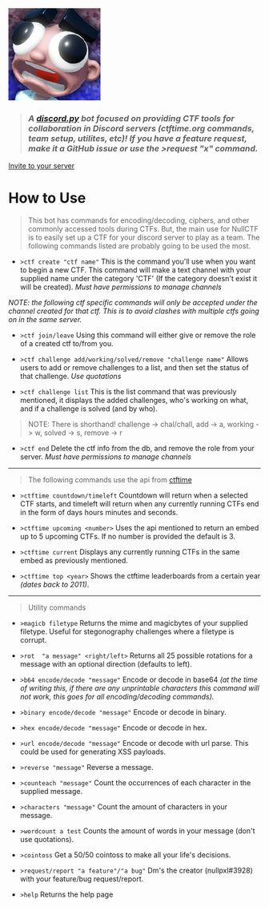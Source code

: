 <img src="werewolf.jpg"/>

>### *A [discord.py](http://discordpy.readthedocs.io/en/latest/) bot focused on providing CTF tools for collaboration in Discord servers (ctftime.org commands, team setup, utilites, etc)!  If you have a feature request, make it a GitHub issue or use the >request "x" command.*

[Invite to your server](https://discordapp.com/api/oauth2/authorize?client_id=688958016447447057&permissions=2100817008&scope=bot)


#  How to Use
>This bot has commands for encoding/decoding, ciphers, and other commonly accessed tools during CTFs.  But, the main use for NullCTF is to easily set up a CTF for your discord server to play as a team.  The following commands listed are probably going to be used the most.

* `>ctf create "ctf name"`  This is the command you'll use when you want to begin a new CTF.  This command will make a text channel with your supplied name under the category 'CTF' (If the category doesn't exist it will be created).  *Must have permissions to manage channels*

*NOTE: the following ctf specific commands will only be accepted under the channel created for that ctf.  This is to avoid clashes with multiple ctfs going on in the same server.*

 * `>ctf join/leave` Using this command will either give or remove the role of a created ctf to/from you.

 
 * `>ctf challenge add/working/solved/remove "challenge name"` Allows users to add or remove challenges to a list, and then set the status of that challenge. *Use quotations*
 
 * `>ctf challenge list` This is the list command that was previously mentioned, it displays the added challenges, who's working on what, and if a challenge is solved (and by who).

 > NOTE: There is shorthand!  challenge -> chal/chall, add -> a, working -> w, solved -> s, remove -> r

 * `>ctf end` Delete the ctf info from the db, and remove the role from your server.  *Must have permissions to manage channels*

---
>The following commands use the api from [ctftime](https://ctftime.org/api)

 * `>ctftime countdown/timeleft` Countdown will return when a selected CTF starts, and timeleft will return when any currently running CTFs end in the form of days hours minutes and seconds.

* `>ctftime upcoming <number>` Uses the api mentioned to return an embed up to 5 upcoming CTFs.  If no number is provided the default is 3.

* `>ctftime current` Displays any currently running CTFs in the same embed as previously mentioned.

* `>ctftime top <year>`  Shows the ctftime leaderboards from a certain year *(dates back to 2011)*.
---
>Utility commands
* `>magicb filetype` Returns the mime and magicbytes of your supplied filetype. Useful for stegonography challenges where a filetype is corrupt.

* `>rot  "a message" <right/left>` Returns all 25 possible rotations for a message with an optional direction (defaults to left).

* `>b64 encode/decode "message"`  Encode or decode in base64 *(at the time of writing this, if there are any unprintable characters this command will not work, this goes for all encoding/decoding commands).*

* `>binary encode/decode "message"` Encode or decode in binary.

* `>hex encode/decode "message"` Encode or decode in hex.

* `>url encode/decode "message"` Encode or decode with url parse.  This could be used for generating XSS payloads.

* `>reverse "message"` Reverse a message.

* `>counteach "message"` Count the occurrences of each character in the supplied message.

* `>characters "message"` Count the amount of characters in your message.

* `>wordcount a test` Counts the amount of words in  your message (don't use quotations).

* `>cointoss` Get a 50/50 cointoss to make all your life's decisions.

* `>request/report "a feature"/"a bug"` Dm's the creator (nullpxl#3928) with your feature/bug  request/report.

* `>help` Returns the help page


